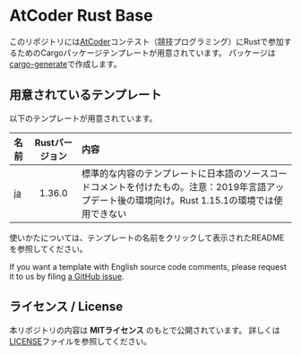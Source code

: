 <!-- -*- coding:utf-8-unix -*- -->

# AtCoder Rust Base

このリポジトリには[AtCoder][atcoder]コンテスト（競技プログラミング）にRustで参加するためのCargoパッケージテンプレートが用意されています。
パッケージは[cargo-generate][cargo-generate-crate]で作成します。

[atcoder]: https://atcoder.jp
[cargo-generate-crate]: https://crates.io/crates/cargo-generate


## 用意されているテンプレート

以下のテンプレートが用意されています。

| 名前 | Rustバージョン | 内容 |
|:-- |:--:|:-- |
| [ja][ja-branch] | 1.36.0 | 標準的な内容のテンプレートに日本語のソースコードコメントを付けたもの。注意：2019年言語アップデート後の環境向け。Rust 1.15.1の環境では使用できない |

使いかたについては、テンプレートの名前をクリックして表示されたREADMEを参照してください。

If you want a template with English source code comments, please request it to us by filing [a GitHub issue][gh-issue].

[ja-branch]: https://github.com/rust-lang-ja/atcoder-rust-base/tree/ja
[gh-issue]: https://github.com/rust-lang-ja/atcoder-rust-base/issues


## ライセンス / License

本リポジトリの内容は **MITライセンス** のもとで公開されています。
詳しくは[LICENSE][license-file]ファイルを参照してください。

[license-file]: ./LICENSE
